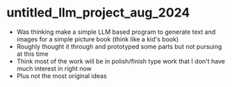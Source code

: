 # untitled_llm_project_aug_2024
* Was thinking make a simple LLM based program to generate text and images for a simple picture book (think like a kid's book)
* Roughly thought it through and prototyped some parts but not pursuing at this time
* Think most of the work will be in polish/finish type work that I don't have much interest in right now
* Plus not the most original ideas
